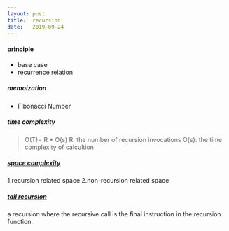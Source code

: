 ```yaml
---
layout: post
title:  recursion
date:   2019-09-24
---
```

#### principle
- base case
- recurrence relation

##### memoization
- Fibonacci Number

##### time complexity
> O(T)= R * O(s)
R: the number of recursion invocations
O(s): the time complexity of calcultion

##### [space complexity](https://leetcode.com/explore/learn/card/recursion-i/256/complexity-analysis/1671/)
1.recursion related space
2.non-recursion related space

##### [tail recursion](https://leetcode.com/explore/learn/card/recursion-i/256/complexity-analysis/2374/)
a recursion where the recursive call is the final instruction in the recursion function.




	













































